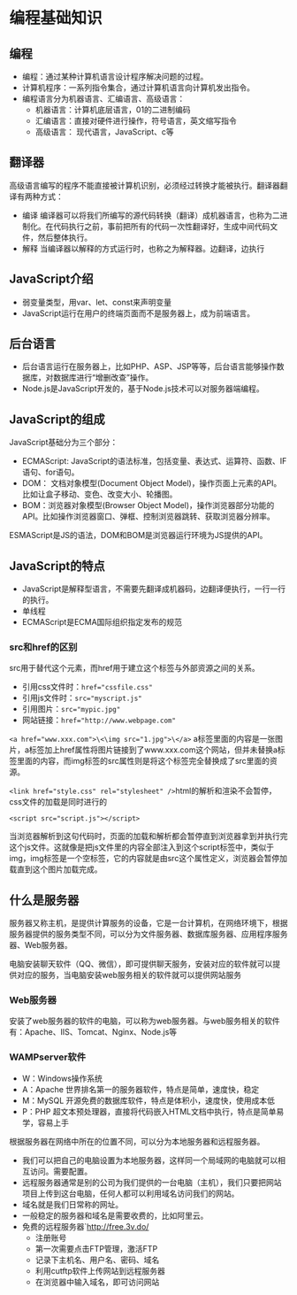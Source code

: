 # 编程基础知识

## 编程

- 编程：通过某种计算机语言设计程序解决问题的过程。
- 计算机程序：一系列指令集合，通过计算机语言向计算机发出指令。
- 编程语言分为机器语言、汇编语言、高级语言：
  - 机器语言：计算机底层语言，01的二进制编码
  - 汇编语言：直接对硬件进行操作，符号语言，英文缩写指令
  - 高级语言： 现代语言，JavaScript、c等

## 翻译器

高级语言编写的程序不能直接被计算机识别，必须经过转换才能被执行。翻译器翻译有两种方式：

- 编译 编译器可以将我们所编写的源代码转换（翻译）成机器语言，也称为二进制化。在代码执行之前，事前把所有的代码一次性翻译好，生成中间代码文件，然后整体执行。
- 解释 当编译器以解释的方式运行时，也称之为解释器。边翻译，边执行

## JavaScript介绍

- 弱变量类型，用var、let、const来声明变量
- JavaScript运行在用户的终端页面而不是服务器上，成为前端语言。

## 后台语言

- 后台语言运行在服务器上，比如PHP、ASP、JSP等等，后台语言能够操作数据库，对数据库进行“增删改查”操作。
- Node.js是JavaScript开发的，基于Node.js技术可以对服务器端编程。

## JavaScript的组成

JavaScript基础分为三个部分：

- ECMAScript: JavaScript的语法标准，包括变量、表达式、运算符、函数、IF语句、for语句。
- DOM： 文档对象模型(Document Object Model)，操作页面上元素的API。比如让盒子移动、变色、改变大小、轮播图。
- BOM：浏览器对象模型(Browser Object Model)，操作浏览器部分功能的API。比如操作浏览器窗口、弹框、控制浏览器跳转、获取浏览器分辨率。

ESMAScript是JS的语法，DOM和BOM是浏览器运行环境为JS提供的API。

## JavaScript的特点

- JavaScript是解释型语言，不需要先翻译成机器码，边翻译便执行，一行一行的执行。
- 单线程
- ECMAScript是ECMA国际组织指定发布的规范

### src和href的区别

src用于替代这个元素，而href用于建立这个标签与外部资源之间的关系。

- 引用css文件时：`href="cssfile.css"`
- 引用js文件时：`src="myscript.js"`
- 引用图片：`src="mypic.jpg"`
- 网站链接：`href="http://www.webpage.com"`

`<a href="www.xxx.com">\<\img src="1.jpg">\</a>`
a标签里面的内容是一张图片，a标签加上href属性将图片链接到了www.xxx.com这个网站，但并未替换a标签里面的内容，而img标签的src属性则是将这个标签完全替换成了src里面的资源。

`<link href="style.css" rel="stylesheet" />`html的解析和渲染不会暂停，css文件的加载是同时进行的

`<script src="script.js"></script>`

当浏览器解析到这句代码时，页面的加载和解析都会暂停直到浏览器拿到并执行完这个js文件。这就像是把js文件里的内容全部注入到这个script标签中，类似于img，img标签是一个空标签，它的内容就是由src这个属性定义，浏览器会暂停加载直到这个图片加载完成。

## 什么是服务器

服务器又称主机，是提供计算服务的设备，它是一台计算机，在网络环境下，根据服务器提供的服务类型不同，可以分为文件服务器、数据库服务器、应用程序服务器、Web服务器。

电脑安装聊天软件（QQ、微信），即可提供聊天服务，安装对应的软件就可以提供对应的服务，当电脑安装web服务相关的软件就可以提供网站服务

### Web服务器

安装了web服务器的软件的电脑，可以称为web服务器。与web服务相关的软件有：Apache、IIS、Tomcat、Nginx、Node.js等

### WAMPserver软件

- W：Windows操作系统
- A：Apache 世界排名第一的服务器软件，特点是简单，速度快，稳定
- M：MySQL 开源免费的数据库软件，特点是体积小，速度快，使用成本低
- P：PHP 超文本预处理器，直接将代码嵌入HTML文档中执行，特点是简单易学，容易上手

根据服务器在网络中所在的位置不同，可以分为本地服务器和远程服务器。

- 我们可以把自己的电脑设置为本地服务器，这样同一个局域网的电脑就可以相互访问。需要配置。
- 远程服务器通常是别的公司为我们提供的一台电脑（主机），我们只要把网站项目上传到这台电脑，任何人都可以利用域名访问我们的网站。
- 域名就是我们日常称的网址。
- 一般稳定的服务器和域名是需要收费的，比如阿里云。
- 免费的远程服务器`<http://free.3v.do/>
  - 注册账号
  - 第一次需要点击FTP管理，激活FTP
  - 记录下主机名、用户名、密码、域名
  - 利用cutftp软件上传网站到远程服务器
  - 在浏览器中输入域名，即可访问网站
